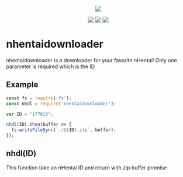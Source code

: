 <div align="center">
  <p>
    <a href="https://nodei.co/npm/nhentaidownloader/"><img src="https://nodei.co/npm/nhentaidownloader.png"></a>
  </p>
  <p>
    <a href="https://www.npmjs.com/package/nhentaidownloader"><img src="https://img.shields.io/npm/dt/nhentaidownloader"></a>
    <a href="https://www.npmjs.com/package/nhentaidownloader"><img src="https://img.shields.io/npm/v/nhentaidownloader"></a>
    <a href="https://www.npmjs.com/package/nhentaidownloader"><img src="https://img.shields.io/npm/l/nhentaidownloader"></a>
  </p>
</div>

# nhentaidownloader

nhentaidownloader is a downloader for your favorite nHentai!
Only one parameter is required which is the ID

## Example
```js
const fs = require('fs');
const nhdl = require('nhentaidownloader');

var ID = "177013";

nhdl(ID).then(buffer => {
  fs.writeFileSync(`./${ID}.zip`, buffer);
});
```

## nhdl(ID)

This function take an nHentai ID and return with zip buffer promise
